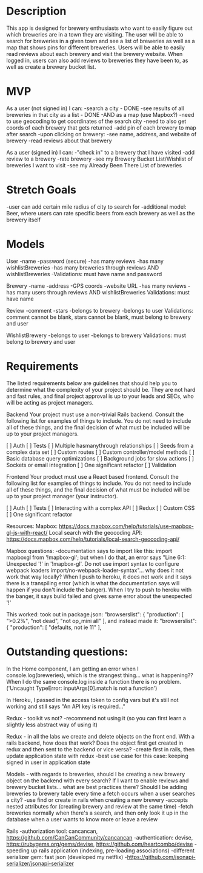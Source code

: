 # Description

This app is designed for brewery enthusiasts who want to easily figure out which breweries are in a town they are visiting. The user will be able to search for breweries in a given town and see a list of breweries as well as a map that shows pins for different breweries. Users will be able to easily read reviews about each brewery and visit the brewery website. When logged in, users can also add reviews to breweries they have been to, as well as create a brewery bucket list.

# MVP

As a user (not signed in) I can:
-search a city - DONE
-see results of all breweries in that city as a list - DONE
-AND as a map (use Mapbox?)
    -need to use geocoding to get coordinates of the search city
    -need to also get coords of each brewery that gets returned
    -add pin of each brewery to map after search
-upon clicking on brewery:
    -see name, address, and website of brewery
    -read reviews about that brewery

As a user (signed in) I can:
-"check in" to a brewery that I have visited
-add review to a brewery
-rate brewery
-see my Brewery Bucket List/Wishlist of breweries I want to visit
-see my Already Been There List of breweries

# Stretch Goals

-user can add certain mile radius of city to search for
-additional model: Beer, where users can rate specific beers from each brewery as well as the brewery itself

# Models

User
-name
-password (secure)
-has many reviews
-has many wishlistBreweries
-has many breweries through reviews AND wishlistBreweries
-Validations: must have name and password

Brewery
-name
-address
-GPS coords
-website URL
-has many reviews
-has many users through reviews AND wishlistBreweries
Validations: must have name

Review
-comment
-stars
-belongs to brewery
-belongs to user
Validations: comment cannot be blank, stars cannot be blank, must belong to brewery and user

WishlistBrewery
-belongs to user
-belongs to brewery
Validations: must belong to brewery and user

# Requirements

The listed requirements below are guidelines that should help you to determine what the complexity of your project should be. They are not hard and fast rules, and final project approval is up to your leads and SECs, who will be acting as project managers.

Backend
Your project must use a non-trivial Rails backend. Consult the following list for examples of things to include. You do not need to include all of these things, and the final decision of what must be included will be up to your project managers.

[ ] Auth
[ ] Tests
[ ] Multiple hasmanythrough relationships
[ ] Seeds from a complex data set
[ ] Custom routes
[ ] Custom controller/model methods
[ ] Basic database query optimizations
[ ] Background jobs for slow actions
[ ] Sockets or email integration
[ ] One significant refactor
[ ] Validation

Frontend
Your product must use a React based frontend. Consult the following list for examples of things to include. You do not need to include all of these things, and the final decision of what must be included will be up to your project manager (your instructor).

[ ] Auth
[ ] Tests
[ ] Interacting with a complex API
[ ] Redux
[ ] Custom CSS
[ ] One significant refactor


Resources:
Mapbox: https://docs.mapbox.com/help/tutorials/use-mapbox-gl-js-with-react/
Local search with the geocoding API: https://docs.mapbox.com/help/tutorials/local-search-geocoding-api/

Mapbox questions:
-documentation says to import like this: import mapboxgl from '!mapbox-gl'; but when I do that, an error says "Line 6:1:  Unexpected '!' in '!mapbox-gl'. Do not use import syntax to configure webpack loaders  import/no-webpack-loader-syntax"... why  does it not work that way locally? When I push to heroku, it does not work and it says there is a transpiling error (which is what the documentation says will happen if you don't include the banger). When I try to push to heroku with the banger, it says build failed and gives same error about the unexpected '!'

This worked:
took out in package.json:
  "browserslist": {
    "production": [
      ">0.2%",
      "not dead",
      "not op_mini all"
    ],
and instead made it:
  "browserslist": {
    "production": [
     "defaults, not ie 11"
    ],

# Outstanding questions:
In the Home component, I am getting an error when I console.log(breweries), which is the strangest thing... what is happening?? When I do the same console.log inside a function there is no problem. ('Uncaught TypeError: inputArgs[0].match is not a function')

In Heroku, I passed in the access token to config vars but it's still not working and still says "An API key is required..."

Redux - toolkit vs not? 
-recommend not using it (so you can first learn a slightly less abstract way of using it)

Redux - in all the labs we create and delete objects on the front end. With a rails backend, how does that work? Does the object first get created in redux and then sent to the backend or vice versa?
-create first in rails, then update application state with redux
-best use case for this case: keeping signed in user in application state

Models - with regards to breweries, should I be creating a new brewery object on the backend with every search? If I want to enable reviews and brewery bucket lists... what are best practices there? Should I be adding breweries to brewery table every time a fetch occurs when a user searches a city?
-use find or create in rails when creating a new brewery
-accepts nested attributes for (creating brewery and review at the same time)
-fetch breweries normally when there's a search, and then only look it up in the database when a user wants to know more or leave a review

Rails 
-authorization tool: cancancan, https://github.com/CanCanCommunity/cancancan
-authentication: devise, https://rubygems.org/gems/devise, https://github.com/heartcombo/devise
-speeding up rails application (indexing, pre-loading associations)
-different serializer gem: fast json (developed my netflix)
    -https://github.com/jsonapi-serializer/jsonapi-serializer